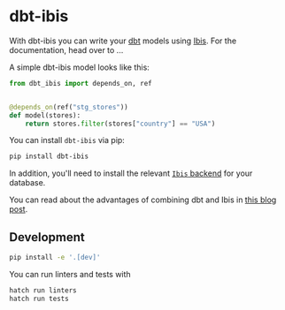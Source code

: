 # dbt-ibis
With dbt-ibis you can write your [dbt](https://www.getdbt.com/) models using [Ibis](https://ibis-project.org/). For the documentation, head over to ...

A simple dbt-ibis model looks like this:
```python
from dbt_ibis import depends_on, ref


@depends_on(ref("stg_stores"))
def model(stores):
    return stores.filter(stores["country"] == "USA")
```

You can install `dbt-ibis` via pip:
```bash
pip install dbt-ibis
```
In addition, you'll need to install the relevant [`Ibis` backend](https://ibis-project.org/install) for your database.

You can read about the advantages of combining dbt and Ibis in [this blog post](https://ibis-project.org/posts/dbt-ibis/).


## Development
```bash
pip install -e '.[dev]'
```

You can run linters and tests with
```bash
hatch run linters
hatch run tests
```
